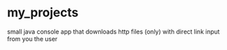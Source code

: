 # my_projects

small java console app that downloads http files (only) with direct link input from you the user
